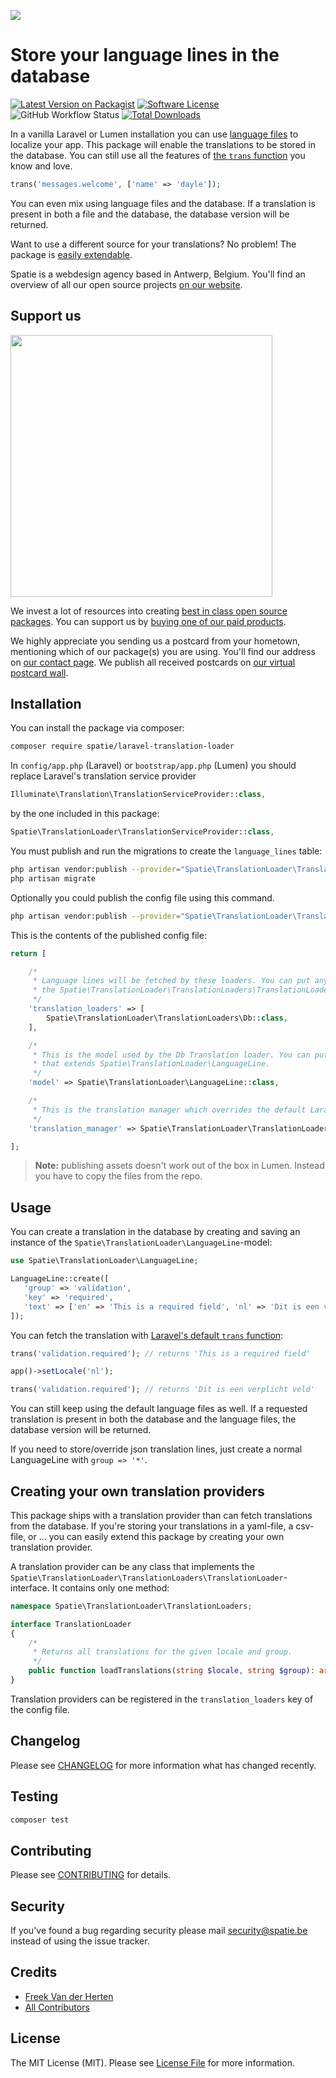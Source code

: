 
[<img src="https://github-ads.s3.eu-central-1.amazonaws.com/support-ukraine.svg?t=1" />](https://supportukrainenow.org)

# Store your language lines in the database

[![Latest Version on Packagist](https://img.shields.io/packagist/v/spatie/laravel-translation-loader.svg?style=flat-square)](https://packagist.org/packages/spatie/laravel-translation-loader)
[![Software License](https://img.shields.io/badge/license-MIT-brightgreen.svg?style=flat-square)](LICENSE.md)
![GitHub Workflow Status](https://img.shields.io/github/workflow/status/spatie/laravel-translation-loader/run-tests?label=tests)
[![Total Downloads](https://img.shields.io/packagist/dt/spatie/laravel-translation-loader.svg?style=flat-square)](https://packagist.org/packages/spatie/laravel-translation-loader)

In a vanilla Laravel or Lumen installation you can use [language files](https://laravel.com/docs/5.6/localization) to localize your app. This package will enable the translations to be stored in the database. You can still use all the features of [the `trans` function](https://laravel.com/docs/5.6/localization#retrieving-translation-strings) you know and love.

```php
trans('messages.welcome', ['name' => 'dayle']);
```

You can even mix using language files and the database. If a translation is present in both a file and the database, the database version will be returned.

Want to use a different source for your translations? No problem! The package is [easily extendable](https://github.com/spatie/laravel-translation-loader#creating-your-own-translation-providers).

Spatie is a webdesign agency based in Antwerp, Belgium. You'll find an overview of all our open source projects [on our website](https://spatie.be/opensource).

## Support us

[<img src="https://github-ads.s3.eu-central-1.amazonaws.com/laravel-translation-loader.jpg?t=1" width="419px" />](https://spatie.be/github-ad-click/laravel-translation-loader)

We invest a lot of resources into creating [best in class open source packages](https://spatie.be/open-source). You can support us by [buying one of our paid products](https://spatie.be/open-source/support-us).

We highly appreciate you sending us a postcard from your hometown, mentioning which of our package(s) you are using. You'll find our address on [our contact page](https://spatie.be/about-us). We publish all received postcards on [our virtual postcard wall](https://spatie.be/open-source/postcards).

## Installation

You can install the package via composer:

``` bash
composer require spatie/laravel-translation-loader
```

In `config/app.php` (Laravel) or `bootstrap/app.php` (Lumen) you should replace Laravel's translation service provider

```php
Illuminate\Translation\TranslationServiceProvider::class,
```

by the one included in this package:

```php
Spatie\TranslationLoader\TranslationServiceProvider::class,
```

You must publish and run the migrations to create the `language_lines` table:

```bash
php artisan vendor:publish --provider="Spatie\TranslationLoader\TranslationServiceProvider" --tag="migrations"
php artisan migrate
```

Optionally you could publish the config file using this command.

```bash
php artisan vendor:publish --provider="Spatie\TranslationLoader\TranslationServiceProvider" --tag="config"
```

This is the contents of the published config file:

```php
return [

    /*
     * Language lines will be fetched by these loaders. You can put any class here that implements
     * the Spatie\TranslationLoader\TranslationLoaders\TranslationLoader-interface.
     */
    'translation_loaders' => [
        Spatie\TranslationLoader\TranslationLoaders\Db::class,
    ],

    /*
     * This is the model used by the Db Translation loader. You can put any model here
     * that extends Spatie\TranslationLoader\LanguageLine.
     */
    'model' => Spatie\TranslationLoader\LanguageLine::class,

    /*
     * This is the translation manager which overrides the default Laravel `translation.loader`
     */
    'translation_manager' => Spatie\TranslationLoader\TranslationLoaderManager::class,

];
```

> **Note:** publishing assets doesn't work out of the box in Lumen. Instead you have to copy the files from the repo.

## Usage

You can create a translation in the database by creating and saving an instance of the `Spatie\TranslationLoader\LanguageLine`-model:

```php
use Spatie\TranslationLoader\LanguageLine;

LanguageLine::create([
   'group' => 'validation',
   'key' => 'required',
   'text' => ['en' => 'This is a required field', 'nl' => 'Dit is een verplicht veld'],
]);
```

You can fetch the translation with [Laravel's default `trans` function](https://laravel.com/docs/5.3/localization#retrieving-language-lines):

```php
trans('validation.required'); // returns 'This is a required field'

app()->setLocale('nl');

trans('validation.required'); // returns 'Dit is een verplicht veld'
```

You can still keep using the default language files as well. If a requested translation is present in both the database and the language files, the database version will be returned.

If you need to store/override json translation lines, just create a normal LanguageLine with `group => '*'`.

## Creating your own translation providers

This package ships with a translation provider than can fetch translations from the database. If you're storing your translations in a yaml-file, a csv-file, or ... you can easily extend this package by creating your own translation provider.

A translation provider can be any class that implements the `Spatie\TranslationLoader\TranslationLoaders\TranslationLoader`-interface. It contains only one method:

```php
namespace Spatie\TranslationLoader\TranslationLoaders;

interface TranslationLoader
{
    /*
     * Returns all translations for the given locale and group.
     */
    public function loadTranslations(string $locale, string $group): array;
}
```

Translation providers can be registered in the `translation_loaders` key of the config file.

## Changelog

Please see [CHANGELOG](CHANGELOG.md) for more information what has changed recently.

## Testing

``` bash
composer test
```

## Contributing

Please see [CONTRIBUTING](https://github.com/spatie/.github/blob/main/CONTRIBUTING.md) for details.

## Security

If you've found a bug regarding security please mail [security@spatie.be](mailto:security@spatie.be) instead of using the issue tracker.

## Credits

- [Freek Van der Herten](https://github.com/freekmurze)
- [All Contributors](../../contributors)

## License

The MIT License (MIT). Please see [License File](LICENSE.md) for more information.
